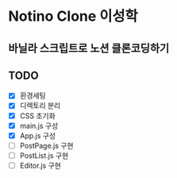 # Notino Clone 이성학

## 바닐라 스크립트로 노션 클론코딩하기

## TODO
- [x] 환경세팅
- [x] 디렉토리 분리
- [x] CSS 초기화
- [x] main.js 구성
- [x] App.js 구성
- [ ] PostPage.js 구현
- [ ] PostList.js 구현
- [ ] Editor.js 구현
